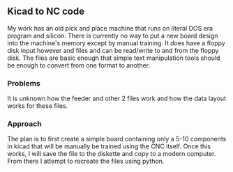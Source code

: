 ## Kicad to NC code
My work has an old pick and place machine that runs on literal DOS era program and silicon. There is currently no way to put a new board design into the machine's memory except by manual training. It does have a floppy disk input however and files and can be read/write to and from the floppy disk. The files are basic enough that simple text manipulation tools should be enough to convert from one format to another.

### Problems
It is unknown how the feeder and other 2 files work and how the data layout works for these files. 

### Approach
The plan is to first create a simple board containing only a 5-10 components in kicad that will be manually be trained using the CNC itself. Once this works, I will save the file to the diskette and copy to a modern computer. From there I attempt to recreate the files using python.